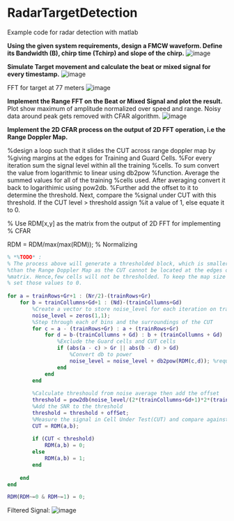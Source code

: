 # RadarTargetDetection
Example code for radar detection with matlab

<b>Using the given system requirements, design
a FMCW waveform. Define its Bandwidth (B), chirp time (Tchirp) and slope of the chirp.</b>
![image](https://user-images.githubusercontent.com/42981587/136083523-32aa7553-848c-4c45-95ee-adc8b489f4f6.png)




<b>Simulate Target movement and calculate the beat or mixed signal for every timestamp.</b>
![image](https://user-images.githubusercontent.com/42981587/136083774-7c5281d0-1da9-4613-ae73-b91904e23b51.png)

FFT for target at 77 meters
![image](https://user-images.githubusercontent.com/42981587/136084048-9de3cdd0-bd14-451a-a72c-4bd57b173ea1.png)

<b>Implement the Range FFT on the Beat or Mixed Signal and plot the result.</b>
Plot show maximum of amplitude normalized over speed and range. Noisy data around peak gets removed with CFAR algorithm. 
![image](https://user-images.githubusercontent.com/42981587/136084500-30bb69fa-3c0b-48a0-adc8-63345d600ee3.png)



<b>Implement the 2D CFAR process on the output of 2D FFT operation, i.e the Range Doppler Map.</b>

%design a loop such that it slides the CUT across range doppler map by
%giving margins at the edges for Training and Guard Cells.
%For every iteration sum the signal level within all the training
%cells. To sum convert the value from logarithmic to linear using db2pow
%function. Average the summed values for all of the training
%cells used. After averaging convert it back to logarithimic using pow2db.
%Further add the offset to it to determine the threshold. Next, compare the
%signal under CUT with this threshold. If the CUT level > threshold assign
%it a value of 1, else equate it to 0.


   % Use RDM[x,y] as the matrix from the output of 2D FFT for implementing
   % CFAR


RDM = RDM/max(max(RDM)); % Normalizing


```matlab
% *%TODO* :
% The process above will generate a thresholded block, which is smaller 
%than the Range Doppler Map as the CUT cannot be located at the edges of
%matrix. Hence,few cells will not be thresholded. To keep the map size same
% set those values to 0. 
 
for a = trainRows+Gr+1 : (Nr/2)-(trainRows+Gr)
    for b = trainCollumns+Gd+1 : (Nd)-(trainCollumns+Gd)
        %Create a vector to store noise_level for each iteration on training cells
        noise_level = zeros(1,1);
        %Step through each of bins and the surroundings of the CUT
        for c = a - (trainRows+Gr) : a + (trainRows+Gr)
            for d = b-(trainCollumns + Gd) : b + (trainCollumns + Gd)
                %Exclude the Guard cells and CUT cells
                if (abs(a - c) > Gr || abs(b - d) > Gd)
                    %Convert db to power
                    noise_level = noise_level + db2pow(RDM(c,d)); %requires SignalToolbox
                end
            end
        end
        
        %Calculate threshould from noise average then add the offset
        threshold = pow2db(noise_level/(2*(trainCollumns+Gd+1)*2*(trainRows+Gr+1)-(Gr*Gd)-1));
        %Add the SNR to the threshold
        threshold = threshold + offSet;
        %Measure the signal in Cell Under Test(CUT) and compare against
        CUT = RDM(a,b);
        
        if (CUT < threshold)
            RDM(a,b) = 0;
        else
            RDM(a,b) = 1;
        end
        
    end
end

RDM(RDM~=0 & RDM~=1) = 0;
```
Filtered Signal:
![image](https://user-images.githubusercontent.com/42981587/136084760-958aa9f7-48e1-4091-80f8-2e7fa1417564.png)

